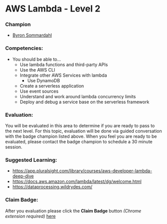 # AWS Lambda - Level 2

### Champion

- [Byron Sommardahl](mailto:byron@acklenavenue.com)

### Competencies:

- You should be able to…
    - Use lambda functions and third-party APIs
    - Use the AWS CLI
    - Integrate other AWS Services with lambda
        - Use DynamoDB
    - Create a serverless application
    - Use event sources
    - Understand and work around lambda concurrency limits
    - Deploy and debug a service base on the serverless framework

### Evaluation:

You will be evaluated in this area to determine if you are ready to 
pass to the next level. For this topic, evaluation will be done via 
guided conversation with the badge champion listed above. When you 
feel you are ready to be evaluated, please contact the badge champion 
to schedule a 30 minute session.

### Suggested Learning:
- https://app.pluralsight.com/library/courses/aws-developer-lambda-deep-dive
- https://docs.aws.amazon.com/lambda/latest/dg/welcome.html
- https://dataprocessing.wildrydes.com/

### Claim Badge:
After you evaluation please click the **Claim Badge** button *(Chrome extension required)* [here](https://acklenavenue.badgr.com/public/badges/pHXeq0MQT9a-Jj6tJOFaQQ)
